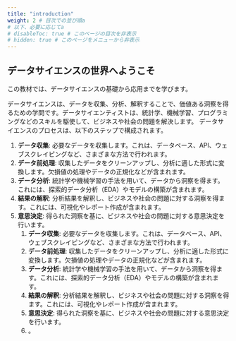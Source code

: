 ```yaml
---
title: "introduction"
weight: 2 # 目次での並び順a
# 以下、必要に応じてa
# disableToc: true # このページの目次を非表示
# hidden: true # このページをメニューから非表示
---
```


## データサイエンスの世界へようこそ

この教材では、データサイエンスの基礎から応用までを学びます。

データサイエンスは、データを収集、分析、解釈することで、価値ある洞察を得るための学問です。データサイエンティストは、統計学、機械学習、プログラミングなどのスキルを駆使して、ビジネスや社会の問題を解決します。
データサイエンスのプロセスは、以下のステップで構成されます。
1. **データ収集**: 必要なデータを収集します。これは、データベース、API、ウェブスクレイピングなど、さまざまな方法で行われます。
2. **データ前処理**: 収集したデータをクリーンアップし、分析に適した形式に変換します。欠損値の処理やデータの正規化などが含まれます。
3. **データ分析**: 統計学や機械学習の手法を用いて、データから洞察を得ます。これには、探索的データ分析（EDA）やモデルの構築が含まれます。
4. **結果の解釈**: 分析結果を解釈し、ビジネスや社会の問題に対する洞察を得ます。これには、可視化やレポート作成が含まれます。
5. **意思決定**: 得られた洞察を基に、ビジネスや社会の問題に対する意思決定を行います。
   1. **データ収集**: 必要なデータを収集します。これは、データベース、API、ウェブスクレイピングなど、さまざまな方法で行われます。
   2. **データ前処理**: 収集したデータをクリーンアップし、分析に適した形式に変換します。欠損値の処理やデータの正規化などが含まれます。
   3. **データ分析**: 統計学や機械学習の手法を用いて、データから洞察を得ます。これには、探索的データ分析（EDA）やモデルの構築が含まれます。
   4. **結果の解釈**: 分析結果を解釈し、ビジネスや社会の問題に対する洞察を得ます。これには、可視化やレポート作成が含まれます。
   5. **意思決定**: 得られた洞察を基に、ビジネスや社会の問題に対する意思決定を行います。  
   6. 。  
